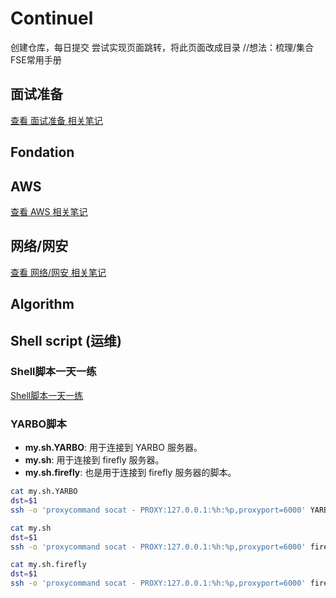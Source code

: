 # Continuel
创建仓库，每日提交
尝试实现页面跳转，将此页面改成目录
//想法：梳理/集合 FSE常用手册
## 面试准备
[查看 面试准备 相关笔记](./面试准备.md)
## Fondation

## AWS
[查看 AWS 相关笔记](./AWS.md)
## 网络/网安
[查看 网络/网安 相关笔记](./网络_网安.md)
## Algorithm

## Shell script (运维)

### Shell脚本一天一练
[Shell脚本一天一练](./Shell脚本一天一练.md)

### YARBO脚本
- **my.sh.YARBO**: 用于连接到 YARBO 服务器。
- **my.sh**: 用于连接到 firefly 服务器。
- **my.sh.firefly**: 也是用于连接到 firefly 服务器的脚本。

```bash
cat my.sh.YARBO 
dst=$1
ssh -o 'proxycommand socat - PROXY:127.0.0.1:%h:%p,proxyport=6000' YARBO@${dst}.yb.com
```

```bash
cat my.sh
dst=$1
ssh -o 'proxycommand socat - PROXY:127.0.0.1:%h:%p,proxyport=6000' firefly@${dst}.yb.com
```

```bash
cat my.sh.firefly 
dst=$1
ssh -o 'proxycommand socat - PROXY:127.0.0.1:%h:%p,proxyport=6000' firefly@${dst}.yb.com
```






